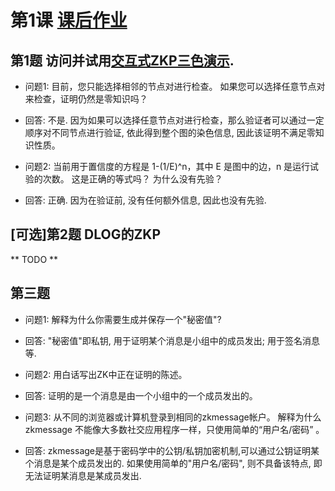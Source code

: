 # 第1课 [课后作业](https://zkshanghai.xyz/notes/exercise1.html)

## 第1题 访问并试用[交互式ZKP三色演示](https://zkshanghai.xyz/interactive/graph.html).

- 问题1: 目前，您只能选择相邻的节点对进行检查。 如果您可以选择任意节点对来检查，证明仍然是零知识吗？
- 回答: 不是. 因为如果可以选择任意节点对进行检查，那么验证者可以通过一定顺序对不同节点进行验证, 依此得到整个图的染色信息, 因此该证明不满足零知识性质。

- 问题2: 当前用于置信度的方程是 1-(1/E)^n，其中 E 是图中的边，n 是运行试验的次数。 这是正确的等式吗？ 为什么没有先验？
- 回答: 正确. 因为在验证前, 没有任何额外信息, 因此也没有先验.


## [可选]第2题 DLOG的ZKP

** TODO **

## 第三题 

- 问题1: 解释为什么你需要生成并保存一个"秘密值"?
- 回答: "秘密值"即私钥, 用于证明某个消息是小组中的成员发出; 用于签名消息等.

- 问题2: 用白话写出ZK中正在证明的陈述。
- 回答: 证明的是一个消息是由一个小组中的一个成员发出的。

- 问题3: 从不同的浏览器或计算机登录到相同的zkmessage帐户。 解释为什么 zkmessage 不能像大多数社交应用程序一样，只使用简单的“用户名/密码” 。
- 回答:  zkmessage是基于密码学中的公钥/私钥加密机制,可以通过公钥证明某个消息是某个成员发出的. 如果使用简单的"用户名/密码", 则不具备该特点, 即无法证明某消息是某成员发出.
